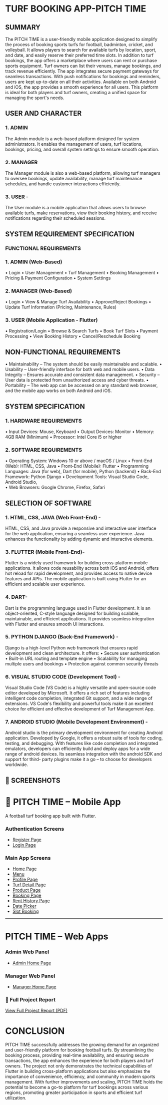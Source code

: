 # TURF BOOKING APP-PITCH TIME

## SUMMARY

The PITCH TIME is a user-friendly mobile application designed to simplify the process of 
booking sports turfs for football, badminton, cricket, and volleyball. It allows players to search for 
available turfs by location, sport, and date, and easily reserve their preferred time slots. In addition 
to turf bookings, the app offers a marketplace where users can rent or purchase sports equipment. 
Turf owners can list their venues, manage bookings, and track revenue efficiently. The app 
integrates secure payment gateways for seamless transactions. With push notifications for 
bookings and reminders, users are kept up-to-date on all their activities. Available on both Android 
and iOS, the app provides a smooth experience for all users. This platform is ideal for both players 
and turf owners, creating a unified space for managing the sport's needs.

## USER AND CHARACTER 

### 1. ADMIN 

The Admin module is a web-based platform designed for system administrators. It enables the 
management of users, turf locations, bookings, pricing, and overall system settings to ensure 
smooth operation.

### 2. MANAGER 

The Manager module is also a web-based platform, allowing turf managers to oversee bookings, 
update availability, manage turf maintenance schedules, and handle customer interactions 
efficiently.

### 3. USER -

The User module is a mobile application that allows users to browse available turfs, make 
reservations, view their booking history, and receive notifications regarding their scheduled 
sessions.

## SYSTEM REQUIREMENT SPECIFICATION 

 ### FUNCTIONAL REQUIREMENTS
 
### 1. ADMIN (Web-Based) 
• Login 
• User Management 
• Turf Management 
• Booking Management 
• Pricing & Payment Configuration 
• System Settings 
 
### 2. MANAGER (Web-Based) 
• Login 
• View & Manage Turf Availability 
• Approve/Reject Bookings 
• Update Turf Information (Pricing, Maintenance, Rules) 

### 3. USER (Mobile Application - Flutter) 
• Registration/Login 
• Browse & Search Turfs 
• Book Turf Slots 
• Payment Processing 
• View Booking History 
• Cancel/Reschedule Booking

## NON-FUNCTIONAL REQUIREMENTS

• Maintainability – The system should be easily maintainable and scalable. 
• Usability – User-friendly interface for both web and mobile users. 
• Data Integrity – Ensures accurate and consistent data management. 
• Security – User data is protected from unauthorized access and cyber threats. 
• Portability – The web app can be accessed on any standard web browser, and the mobile 
app works on both Android and iOS. 

 ## SYSTEM SPECIFICATION 
 
### 1. HARDWARE REQUIREMENTS 

• Input Devices: Mouse, Keyboard 
• Output Devices: Monitor 
• Memory: 4GB RAM (Minimum) 
• Processor: Intel Core i5 or higher 

### 2. SOFTWARE REQUIREMENTS 

• Operating System: Windows 10 or above / macOS / Linux 
• Front-End (Web): HTML, CSS, Java 
• Front-End (Mobile): Flutter 
• Programming Languages: Java (for web), Dart (for mobile), Python (backend) 
• Back-End Framework: Python Django 
• Development Tools: Visual Studio Code, Android Studio,  
• Web Browsers: Google Chrome, Firefox, Safari

## SELECTION OF SOFTWARE 

### 1. HTML, CSS, JAVA (Web Front-End) -
   
HTML, CSS, and Java provide a responsive and interactive user interface for the web application, 
ensuring a seamless user experience. Java enhances the functionality by adding dynamic and 
interactive elements.

### 3. FLUTTER (Mobile Front-End)- 

Flutter is a widely used framework for building cross-platform mobile applications. It allows code 
reusability across both iOS and Android, offers hot reload for rapid development, and provides 
access to native device features and APIs. The mobile application is built using Flutter for an 
efficient and scalable user experience. 
### 4. DART-

Dart is the programming language used in Flutter development. It is an object-oriented, C-style 
language designed for building scalable, maintainable, and efficient applications. It provides 
seamless integration with Flutter and ensures smooth UI interactions. 
### 5. PYTHON DJANGO (Back-End Framework) -

Django is a high-level Python web framework that ensures rapid development and clean 
architecture. It offers: 
• Secure user authentication 
• Built-in URL routing and template engine 
• Scalability for managing multiple users and bookings
• Protection against common security threats 
### 6. VISUAL STUDIO CODE (Development Tool) -

Visual Studio Code (VS Code) is a highly versatile and open-source code editor developed by 
Microsoft. It offers a rich set of features including intelligent code completion, integrated Git 
support, and a wide range of extensions. VS Code's flexibility and powerful tools make it an 
excellent choice for efficient and effective development of   Turf Management App.  
### 7. ANDROID STUDIO (Mobile Development Environment) -

Android studio is the primary development environment for creating Android application. 
Developed by Google, it offers a robust suite of tools for coding, testing, and debugging. With 
features like code completion and integrated emulators, developers can efficiently build and deploy 
apps for a wide range of android devices. Its seamless integration with the android SDK and 
support for third- party plugins make it a go – to choose for developers worldwide. 

## 📸 SCREENSHOTS

# 📱 PITCH TIME – Mobile App

A football turf booking app built with Flutter.

###  Authentication Screens
- [Register Page](https://github.com/user-attachments/assets/6acea19b-8cdf-4035-ba80-9e2a9b2ec270)
- [Login Page](https://github.com/user-attachments/assets/6f2cbdfe-ccf4-4062-91fd-578063f11412)

###  Main App Screens
- [Home Page](https://github.com/user-attachments/assets/32c8ba8c-b1fb-47d2-94b5-d2f5479ffe76)
- [Menu](https://github.com/user-attachments/assets/71feca58-72da-4c4e-9378-0c6195b9fe0c)
- [Profile Page](https://github.com/user-attachments/assets/3a63727e-e8a3-475b-b800-fd26f4227dc5)
- [Turf Detail Page](https://github.com/user-attachments/assets/4990b979-4b46-4b34-be5a-09ef4dd4f737)
- [Product Page](https://github.com/user-attachments/assets/ba81bf8e-2da3-4574-8ae2-9066bbfd6c7e)
- [Booking Page](https://github.com/user-attachments/assets/95bc1a24-a63f-45aa-9f89-3ea1c39a86ce)
- [Rent History Page](https://github.com/user-attachments/assets/647bb0bb-1ac5-4f14-8d69-8f6ffaae17df)
- [Date Picker](https://github.com/user-attachments/assets/30e3b70f-d6a6-490e-afd1-91a44dd68441)
- [Slot Booking](https://github.com/user-attachments/assets/e8424cbb-0a28-4714-a365-424195c3b114)

---

#  PITCH TIME – Web Apps

###  Admin Web Panel
- [Admin Home Page](https://github.com/user-attachments/assets/a330e995-deff-41df-8ebf-107bb3d1219b)

###  Manager Web Panel
- [Manager Home Page](https://github.com/user-attachments/assets/42240b3b-4778-46da-a97f-1f7893ac5971)



### 📄 Full Project Report
[ View Full Project Report (PDF)](AJASPITCHTIME.pdf)


# CONCLUSION

PITCH TIME successfully addresses the growing demand for an organized and user-friendly platform for booking football turfs. By streamlining the booking process, providing real-time availability, and ensuring secure transactions, the app enhances the experience for both players and turf owners. The project not only demonstrates the technical capabilities of Flutter in building cross-platform applications but also emphasizes the importance of convenience, efficiency, and community in modern sports management. With further improvements and scaling, PITCH TIME holds the potential to become a go-to platform for turf bookings across various regions, promoting greater participation in sports and efficient turf utilization.

